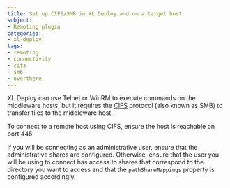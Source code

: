 ```yaml
---
title: Set up CIFS/SMB in XL Deploy and on a target host
subject:
- Remoting plugin
categories:
- xl-deploy
tags:
- remoting
- connectivity
- cifs
- smb
- overthere
---
```


XL Deploy can use Telnet or WinRM to execute commands on the middleware hosts, but it requires the [CIFS](http://en.wikipedia.org/wiki/Server_Message_Block) protocol (also known as SMB) to transfer files to the middleware host.

To connect to a remote host using CIFS, ensure the host is reachable on port 445.

If you will be connecting as an administrative user, ensure that the administrative shares are configured. Otherwise, ensure that the user you will be using to connect has access to shares that correspond to the directory you want to access and that the `pathShareMappings` property is configured accordingly.
